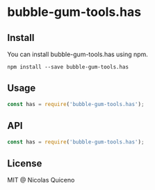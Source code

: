 # bubble-gum-tools.has

## Install

You can install bubble-gum-tools.has using npm.

```
npm install --save bubble-gum-tools.has
```

## Usage

```js
const has = require('bubble-gum-tools.has');


```

## API

```js
const has = require('bubble-gum-tools.has');


```

## License

MIT @ Nicolas Quiceno
